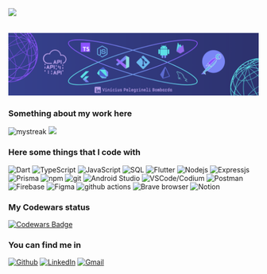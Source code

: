 <div>
	 <img src="https://readme-typing-svg.herokuapp.com?font=Roboto&size=28&duration=3500&color=b19ae3&center=true&vCenter=true&multiline=true&width=200&height=55&lines=Hello+World+%F0%9F%91%8B">
</div>
<br/>

![Header](./header_banner.png)

<h3>Something about my work here</h3>

<img src="https://github-readme-streak-stats.herokuapp.com/?user=flautistamacabro&theme=tokyonight" alt="mystreak"/>
<img src="https://github-profile-trophy.vercel.app/?username=flautistamacabro&theme=juicyfresh&no-bg=true" />

<!--<img src="https://github-readme-stats.vercel.app/api/top-langs?username=flautistamacabro&show_icons=true&locale=en&layout=compact&theme=chartreuse-dark" alt="ovi" />-->

<h3>Here some things that I code with</h3>
<p>
  <img alt="Dart" src="https://img.shields.io/badge/-Dart-32b9f6?style=flat-square&logo=dart&logoColor=white" />
  <img alt="TypeScript" src="https://img.shields.io/badge/-TypeScript-007ACC?style=flat-square&logo=typescript&logoColor=white" />
  <img alt="JavaScript" src="https://img.shields.io/badge/-JavaScript-f7e01d?style=flat-square&logo=javascript&logoColor=black" />
  <img alt="SQL" src="https://img.shields.io/badge/-SQL-00556a?style=flat-square&logo=mysql&logoColor=white" />
  <img alt="Flutter" src="https://img.shields.io/badge/-Flutter-40c0ef?style=flat-square&logo=flutter&logoColor=white" />
  <img alt="Nodejs" src="https://img.shields.io/badge/-Node.js-43853d?style=flat-square&logo=Node.js&logoColor=white" />
  <img alt="Expressjs" src="https://img.shields.io/badge/-Express.js-384752?style=flat-square&logo=Express&logoColor=white" />
  <img alt="Prisma" src="https://img.shields.io/badge/-Prisma-143a51?style=flat-square&logo=Prisma&logoColor=white" />
  <img alt="npm" src="https://img.shields.io/badge/-NPM-CB3837?style=flat-square&logo=npm&logoColor=white" />
  <img alt="git" src="https://img.shields.io/badge/-Git-F05032?style=flat-square&logo=git&logoColor=white" />
  <img alt="Android Studio" src="https://img.shields.io/badge/-Android Studio-4cdf8f?style=flat-square&logo=android&logoColor=white" />
  <img alt="VSCode/Codium" src="https://img.shields.io/badge/-VSCode-107cbc?style=flat-square&logo=vscodium&logoColor=white" />
  <img alt="Postman" src="https://img.shields.io/badge/-Postman-ff6c37?style=flat-square&logo=postman&logoColor=white" />
  <img alt="Firebase" src="https://img.shields.io/badge/-Firebase-ffa308?style=flat-square&logo=firebase&logoColor=white" />
  <img alt="Figma" src="https://img.shields.io/badge/-Figma-9f58fb?style=flat-square&logo=figma&logoColor=white" />
  <img alt="github actions" src="https://img.shields.io/badge/-Github_Actions-2088FF?style=flat-square&logo=github-actions&logoColor=white" />
  <!--<img alt="Docker" src="https://img.shields.io/badge/-Docker-46a2f1?style=flat-square&logo=docker&logoColor=white" />
  <img alt="Sass" src="https://img.shields.io/badge/-Sass-CC6699?style=flat-square&logo=sass&logoColor=white" />
  <img alt="html5" src="https://img.shields.io/badge/-HTML5-E34F26?style=flat-square&logo=html5&logoColor=white" />-->
  <img alt="Brave browser" src="https://img.shields.io/badge/-Brave_Browser-FB542B?style=flat-square&logo=brave&logoColor=white" />
  <img alt="Notion" src="https://img.shields.io/badge/-Notion-FFFFFF?style=flat-square&logo=notion&logoColor=black" />
</p>

<h3>My Codewars status</h3>

[![Codewars Badge](https://www.codewars.com/users/FlautistaMacabro/badges/large)](https://www.codewars.com/users/FlautistaMacabro)

<h3>You can find me in</h3>
<p><a href="https://github.com/FlautistaMacabro" target="_blank"><img alt="Github" src="https://img.shields.io/badge/GitHub-%2312100E.svg?&style=for-the-badge&logo=Github&logoColor=white" /></a> <a href="https://www.linkedin.com/in/vinícius-pelegrineli-bombarda-b2b026239" target="_blank"><img alt="LinkedIn" src="https://img.shields.io/badge/linkedin-%230077B5.svg?&style=for-the-badge&logo=linkedin&logoColor=white" /></a> <a href="https://mail.google.com/mail/u/0/#inbox?compose=CllgCJlHDWXRGqNVQnrGCbHVTSFMsmBqGBDLTVWmgLsHcbmrwdvkbwpckxJDTHbGCmgpSdnBcCL" target="_blank"><img alt="Gmail" src="https://img.shields.io/badge/Gmail-%23d74539.svg?&style=for-the-badge&logo=Gmail&logoColor=white" /></a>
</p>

<!--
**FlautistaMacabro/FlautistaMacabro** is a ✨ _special_ ✨ repository because its `README.md` (this file) appears on your GitHub profile.

Here are some ideas to get you started:

- 🔭 I’m currently working on ...
- 🌱 I’m currently learning ...
- 👯 I’m looking to collaborate on ...
- 🤔 I’m looking for help with ...
- 💬 Ask me about ...
- 📫 How to reach me: ...
- 😄 Pronouns: ...
- ⚡ Fun fact: ...
-->
